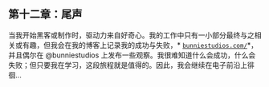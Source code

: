 ## 第十二章：尾声

当我开始黑客或制作时，驱动力来自好奇心。我的工作中只有一小部分最终与之相关或有趣，但我会在我的博客上记录我的成功与失败，* [`bunniestudios.com/`](http://bunniestudios.com/)*，并且偶尔在 @bunniestudios 上发布一些观察。我很难知道什么会成功，什么会失败；但只要我在学习，这段旅程就是值得的。因此，我会继续在电子前沿上徘徊...
